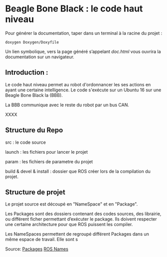 

# Beagle Bone Black : le code haut niveau

Pour générer la documentation, taper dans un terminal à la racine du projet :

    doxygen Doxygen/Doxyfile
    
Un lien symbolique,  vers la page généré s’appelant *doc.html* vous ouvrira la documentation sur un navigateur.



## Introduction :

Le code haut niveau permet au robot d'ordonnancer les ses actions en ayant une certaine intelligence.
Le code s'exécute sur un Ubuntu 16 sur une Beagle Bone Black la (BBB).

La BBB communique avec le reste du robot par un bus CAN.

XXXX



## Structure du Repo

src : le code source

launch : les fichiers pour lancer le projet

param : les fichiers de parametre du projet

build & devel & install : dossier que ROS créer lors de la compilation du projet.

## Structure de projet 

Le projet source est découpé en "NameSpace" et en "Package".

Les Packages sont des dossiers contenant des codes sources, des librairie, ou différent ficher permettant d’exécuter le package.  Ils doivent respecter une certaine architecture pour que ROS puissent les compiler. 

Les NameSpaces permettent de regroupé différent Packages dans un même espace de travail. Elle sont s


Source:
[Packages](http://wiki.ros.org/Packages)
[ROS Names](http://wiki.ros.org/Names)
